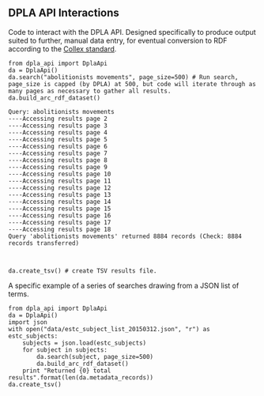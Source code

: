 ## DPLA API Interactions

Code to interact with the DPLA API. Designed specifically to produce output suited to further, manual data entry, for eventual conversion to RDF according to the [Collex standard](http://wiki.collex.org/index.php/Main_Page).


    from dpla_api import DplaApi
    da = DplaApi()
    da.search("abolitionists movements", page_size=500) # Run search, page_size is capped (by DPLA) at 500, but code will iterate through as many pages as necessary to gather all results.
    da.build_arc_rdf_dataset()

    Query: abolitionists movements
    ----Accessing results page 2
    ----Accessing results page 3
    ----Accessing results page 4
    ----Accessing results page 5
    ----Accessing results page 6
    ----Accessing results page 7
    ----Accessing results page 8
    ----Accessing results page 9
    ----Accessing results page 10
    ----Accessing results page 11
    ----Accessing results page 12
    ----Accessing results page 13
    ----Accessing results page 14
    ----Accessing results page 15
    ----Accessing results page 16
    ----Accessing results page 17
    ----Accessing results page 18
    Query 'abolitionists movements' returned 8884 records (Check: 8884 records transferred)



    da.create_tsv() # create TSV results file.

A specific example of a series of searches drawing from a JSON list of terms.


    from dpla_api import DplaApi
    da = DplaApi()
    import json
    with open("data/estc_subject_list_20150312.json", "r") as estc_subjects:
        subjects = json.load(estc_subjects)
        for subject in subjects:
            da.search(subject, page_size=500)
            da.build_arc_rdf_dataset()
        print "Returned {0} total results".format(len(da.metadata_records))
    da.create_tsv()